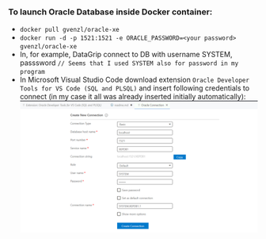 ### To launch Oracle Database inside Docker container:
* `docker pull gvenzl/oracle-xe`
* `docker run -d -p 1521:1521 -e ORACLE_PASSWORD=<your password> gvenzl/oracle-xe`
* In, for example, DataGrip connect to DB with username SYSTEM, passsword <your password> `// Seems that I used SYSTEM also for password in my program`
* In Microsoft Visual Studio Code download extension `Oracle Developer Tools for VS Code (SQL and PLSQL)` and insert following credentials to connect (in my case it all was already inserted initially automatically): 
![How to connect from VSCode](../vscode-connection.PNG)
